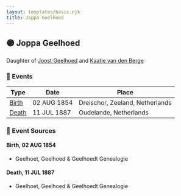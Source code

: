```yaml
---
layout: templates/basic.njk
title: Joppa Geelhoed
---
```

## 🟣 Joppa Geelhoed

Daughter of [Joost Geelhoed](/people/7/72031888) and [Kaatje van den Berge](/people/3/32271874)

### 📆 Events

Type | Date | Place
------ | ------ | ------
[Birth](#event-0) | 02 AUG 1854 | Dreischor, Zeeland, Netherlands
[Death](#event-1) | 11 JUL 1887 | Oudelande, Netherlands

### 📰 Event Sources

#### <a id="event-0"></a> Birth, 02 AUG 1854
* Geelhoet, Geelhoed & Geelhoedt Genealogie

#### <a id="event-1"></a> Death, 11 JUL 1887
* Geelhoet, Geelhoed & Geelhoedt Genealogie